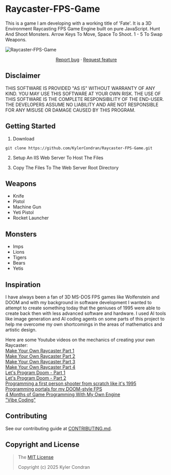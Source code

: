 # Raycaster-FPS-Game

This is a game I am developing with a working title of 'Fate'. It is a 3D Environment Raycasting FPS Game Engine built on pure JavaScript. Hunt And Shoot Monsters. Arrow Keys To Move, Space To Shoot. 1 - 5 To Swap Weapons.

<img src="https://repository-images.githubusercontent.com/981807393/4cb9db2b-ae98-4ab3-abb3-62a6e15d6368" title="Raycaster-FPS-Game">

<p align="center">
  <a href="https://github.com/KylerCondran/Raycaster-FPS-Game/issues/new">Report bug</a>
  ·
  <a href="https://github.com/KylerCondran/Raycaster-FPS-Game/issues/new">Request feature</a>
</p>

## Disclaimer

THIS SOFTWARE IS PROVIDED "AS IS" WITHOUT WARRANTY OF ANY KIND. YOU MAY USE THIS SOFTWARE AT YOUR OWN RISK. THE USE OF THIS SOFTWARE IS THE COMPLETE RESPONSIBILITY OF THE END-USER. THE DEVELOPERS ASSUME NO LIABILITY AND ARE NOT RESPONSIBLE FOR ANY MISUSE OR DAMAGE CAUSED BY THIS PROGRAM.

## Getting Started

1. Download
```
git clone https://github.com/KylerCondran/Raycaster-FPS-Game.git
```
2. Setup An IIS Web Server To Host The Files
   
3. Copy The Files To The Web Server Root Directory

## Weapons

<ul>
  <li>Knife</li>
  <li>Pistol</li>
  <li>Machine Gun</li>
  <li>Yeti Pistol</li>
  <li>Rocket Launcher</li>
</ul>

## Monsters

<ul>
  <li>Imps</li>
  <li>Lions</li>
  <li>Tigers</li>
  <li>Bears</li>
  <li>Yetis</li>
</ul>

## Inspiration

I have always been a fan of 3D MS-DOS FPS games like Wolfenstein and DOOM and with my background in software development I wanted to attempt to create something today that the geniuses of 1995 were able to create back then with less advanced software and hardware. I used AI tools like image generation and AI coding agents on some parts of this project to help me overcome my own shortcomings in the areas of mathematics and artistic design.

Here are some Youtube videos on the mechanics of creating your own Raycaster:<br />
<a href="https://www.youtube.com/watch?v=gYRrGTC7GtA">Make Your Own Raycaster Part 1</a><br />
<a href="https://www.youtube.com/watch?v=PC1RaETIx3Y">Make Your Own Raycaster Part 2</a><br />
<a href="https://www.youtube.com/watch?v=w0Bm4IA-Ii8">Make Your Own Raycaster Part 3</a><br />
<a href="https://www.youtube.com/watch?v=8j0gakEHJuI">Make Your Own Raycaster Part 4</a><br />
<a href="https://www.youtube.com/watch?v=huMO4VQEwPc">Let's Program Doom - Part 1</a><br />
<a href="https://www.youtube.com/watch?v=fRu8kjXvkdY">Let's Program Doom - Part 2</a><br />
<a href="https://www.youtube.com/watch?v=fSjc8vLMg8c">Programming a first person shooter from scratch like it's 1995</a><br />
<a href="https://www.youtube.com/watch?v=jlRdSdHD3Wg">Programming portals for my DOOM-style FPS</a><br />
<a href="https://www.youtube.com/watch?v=KyhrqbfEgfA">4 Months of Game Programming With My Own Engine</a><br />
<a href="https://www.youtube.com/watch?v=1OxBv9Q7Uxo">"Vibe Coding"</a><br />

## Contributing
See our contributing guide at [CONTRIBUTING.md](../master/CONTRIBUTING.md).

## Copyright and License
>The [MIT License](https://github.com/KylerCondran/Raycaster-FPS-Game/blob/master/LICENSE.txt)
>
>Copyright (c) 2025 Kyler Condran
